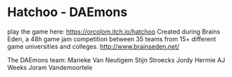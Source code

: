 # Hatchoo - DAEmons
play the game here: https://orcolom.itch.io/hatchoo
Created during Brains Eden, a 48h game jam competition between 35 teams from 15+ different game universities and colleges. http://www.brainseden.net/


The DAEmons team:
Marieke Van Neutigem
Stijn Stroeckx
Jordy Hermie
AJ Weeks
Joram Vandemoortele
